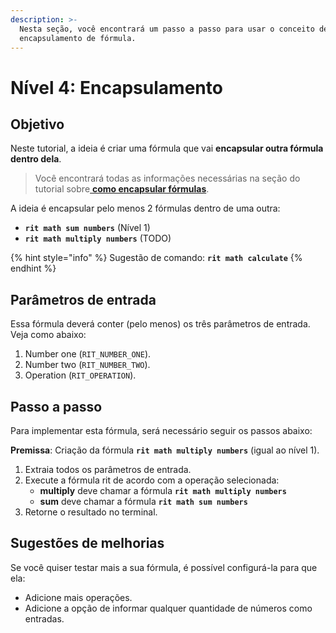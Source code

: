 ```yaml
---
description: >-
  Nesta seção, você encontrará um passo a passo para usar o conceito de
  encapsulamento de fórmula.
---
```


# Nível 4: Encapsulamento

## Objetivo

Neste tutorial, a ideia é criar uma fórmula que vai **encapsular outra fórmula dentro dela**.

> Você encontrará todas as informações necessárias na seção do tutorial sobre[ **como encapsular fórmulas**](../tutorials/formulas/como-encapsular-formulas.md).

A ideia é encapsular pelo menos 2 fórmulas dentro de uma outra:

* **`rit math sum numbers`** \(Nível 1\)
* **`rit math multiply numbers`** \(TODO\)

{% hint style="info" %}
Sugestão de comando: **`rit math calculate`**
{% endhint %}

## Parâmetros de entrada

Essa fórmula deverá conter \(pelo menos\) os três parâmetros de entrada. Veja como abaixo:

1. Number one \(`RIT_NUMBER_ONE`\). 
2. Number two \(`RIT_NUMBER_TWO`\). 
3. Operation \(`RIT_OPERATION`\).

## Passo a passo

Para implementar esta fórmula, será necessário seguir os passos abaixo:   
  
**Premissa**: Criação da fórmula **`rit math multiply numbers`** \(igual ao nível 1\). 

1. Extraia todos os parâmetros de entrada. 
2. Execute a fórmula rit de acordo com a operação selecionada: 
   * **multiply** deve chamar a fórmula **`rit math multiply numbers`**
   * **sum** deve chamar a fórmula **`rit math sum numbers`** 
3. Retorne o resultado no terminal.

## Sugestões de melhorias

Se você quiser testar mais a sua fórmula, é possível configurá-la para que ela:

* Adicione mais operações.
* Adicione a opção de informar qualquer quantidade de números como entradas.

